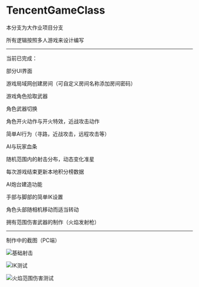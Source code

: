 # TencentGameClass

本分支为大作业项目分支

所有逻辑按照多人游戏来设计编写

------------

当前已完成：

部分UI界面

游戏局域网创建房间（可自定义房间名称添加房间密码）

游戏角色拾取武器

角色武器切换

角色开火动作与开火特效，近战攻击动作

简单AI行为（寻路，近战攻击，远程攻击等）

AI与玩家血条

随机范围内的射击分布，动态变化准星

每次游戏结束更新本地积分榜数据

AI炮台建造功能

手部与脚部的简单IK设置

角色头部随相机移动而适当转动

拥有范围伤害武器的制作（火焰发射枪）


----------

制作中的截图（PC端）

![基础射击](https://user-images.githubusercontent.com/60800578/185309643-aee6fa87-bc71-442b-9c17-5054351cac59.png)


![IK测试](https://user-images.githubusercontent.com/60800578/185309462-5787a48f-26ee-4701-b61f-d337fd72b597.png)

![火焰范围伤害测试](https://user-images.githubusercontent.com/60800578/185309473-b27a7970-3400-4c24-8338-d127eb317341.png)





